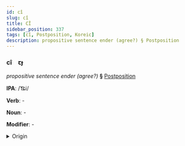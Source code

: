 ```yaml
---
id: cî
slug: cî
title: CÎ
sidebar_position: 337
tags: [cî, Postposition, Koreic]
description: propositive sentence ender (agree?) § Postposition
---
```


### cî&emsp;<span kind="abugida">ꞇɟ</span>

*propositive sentence ender (agree?)* **§** [Postposition](../../tags/Postposition)

**IPA**: /ˈt͡ɕi/

**Verb**: -

**Noun**: -

**Modifier**: -

<details>
    <summary>Origin</summary>
    Korean 지 -ji /t͡ɕi/<br/>
    <em>Koreic Language Family</em>
</details>